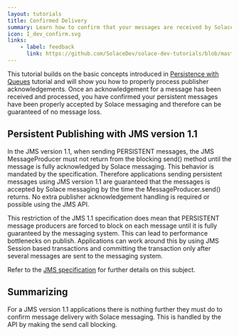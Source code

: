 ```yaml
---
layout: tutorials
title: Confirmed Delivery
summary: Learn how to confirm that your messages are received by Solace Messaging.
icon: I_dev_confirm.svg
links:
    - label: feedback
      link: https://github.com/SolaceDev/solace-dev-tutorials/blob/master/src/pages/tutorials/jms/confirmed-delivery.md
---
```


This tutorial builds on the basic concepts introduced in [Persistence with Queues](../persistence-with-queues/) tutorial and will show you how to properly process publisher acknowledgements. Once an acknowledgement for a message has been received and processed, you have confirmed your persistent messages have been properly accepted by Solace messaging and therefore can be guaranteed of no message loss.  

## Persistent Publishing with JMS version 1.1

In the JMS version 1.1, when sending PERSISTENT messages, the JMS MessageProducer must not return from the blocking send() method until the message is fully acknowledged by Solace messaging. This behavior is mandated by the specification. Therefore applications sending persistent messages using JMS version 1.1 are guaranteed that the messages is accepted by Solace messaging by the time the MessageProducer.send() returns. No extra publisher acknowledgement handling is required or possible using the JMS API.

This restriction of the JMS 1.1 specification does mean that PERSISTENT message producers are forced to block on each message until it is fully guaranteed by the messaging system. This can lead to performance bottlenecks on publish. Applications can work around this by using JMS Session based transactions and committing the transaction only after several messages are sent to the messaging system.

Refer to the [JMS specification](http://download.oracle.com/otndocs/jcp/7195-jms-1.1-fr-spec-oth-JSpec/) for further details on this subject.

## Summarizing

For a JMS version 1.1 applications there is nothing further they must do to confirm message delivery with Solace messaging. This is handled by the API by making the send call blocking.